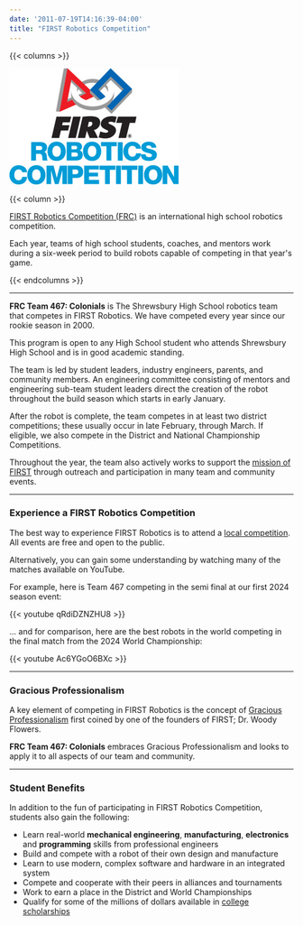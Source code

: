 ```yaml
---
date: '2011-07-19T14:16:39-04:00'
title: "FIRST Robotics Competition"
---
```


{{< columns >}}

![FIRST Robotics Competition](FIRSTRobotics_IconVert_RGB-300x206.jpg)

{{< column >}}

[FIRST Robotics Competition (FRC)](https://www.firstinspires.org/robotics/frc) is an international high school robotics competition.

Each year, teams of high school students, coaches, and mentors work during a six-week period to build robots capable of competing in that year's game.

{{< endcolumns >}}

---

**FRC Team 467: Colonials** is The Shrewsbury High School robotics team that competes in FIRST Robotics. We have competed every year since our rookie season in 2000.

This program is open to any High School student who attends Shrewsbury High School and is in good academic standing.

The team is led by student leaders, industry engineers, parents, and community members. An engineering committee consisting of mentors and engineering sub-team student leaders direct the creation of the robot throughout the build season which starts in early January.

After the robot is complete, the team competes in at least two district competitions; these usually occur in late February, through March. If eligible, we also compete in the District and National Championship Competitions.

Throughout the year, the team also actively works to support the [mission of FIRST](https://www.firstinspires.org/about) through outreach and participation in many team  and community events.

---

### Experience a FIRST Robotics Competition

The best way to experience FIRST Robotics is to attend a [local competition](https://frc-events.firstinspires.org). All events are free and open to the public.

Alternatively, you can gain some understanding by watching many of the matches available on YouTube.

For example, here is Team 467 competing in the semi final at our first 2024 season event:

{{< youtube qRdiDZNZHU8 >}}

... and for comparison, here are the best robots in the world competing in the final match from the 2024 World Championship:

{{< youtube Ac6YGoO6BXc >}}

---

### Gracious Professionalism

A key element of competing in FIRST Robotics is the concept of [Gracious Professionalism](https://www.firstinspires.org/node/20891) first coined by one of the founders of FIRST; Dr. Woody Flowers.

**FRC Team 467: Colonials** embraces Gracious Professionalism and looks to apply it to all aspects of our team and community.

---

### Student Benefits

In addition to the fun of participating in FIRST Robotics Competition, students also gain the following:

* Learn real-world **mechanical engineering**, **manufacturing**, **electronics** and **programming** skills from professional engineers
* Build and compete with a robot of their own design and manufacture
* Learn to use modern, complex software and hardware in an integrated system
* Compete and cooperate with their peers in alliances and tournaments
* Work to earn a place in the District and World Championships
* Qualify for some of the millions of dollars available in [college scholarships](https://www.firstinspires.org/alumni/scholarships)


